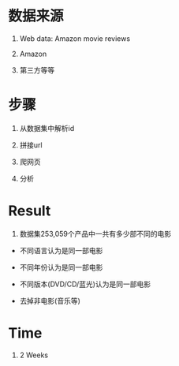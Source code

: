 
# 数据来源

1. Web data: Amazon movie reviews

2. Amazon

3. 第三方等等

# 步骤

1. 从数据集中解析id

2. 拼接url

3. 爬网页

4. 分析

# Result

1. 数据集253,059个产品中一共有多少部不同的电影

- 不同语言认为是同一部电影

- 不同年份认为是同一部电影

- 不同版本(DVD/CD/蓝光)认为是同一部电影

- 去掉非电影(音乐等)

# Time

1. 2 Weeks